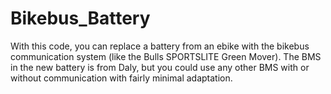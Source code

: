 # Bikebus_Battery
With this code, you can replace a battery from an ebike with the bikebus communication system (like the Bulls SPORTSLITE Green Mover). The BMS in the new battery is from Daly, but you could use any other BMS with or without communication with fairly minimal adaptation.
